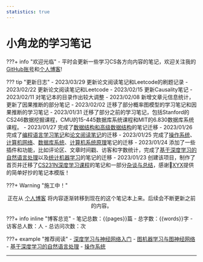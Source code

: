 ```yaml
---
statistics: true
---
```


# 小角龙的学习笔记

???+ info "欢迎光临"
    - 平时会更新一些学习CS各方向内容的笔记，欢迎关注我的[GitHub账号](https://github.com/Zhang-Each)和[个人博客](https://zhang-each.github.io/)!

??? tip "更新日志"
    - 2023/03/29 更新论文阅读笔记和Leetcode的刷题记录
    - 2023/02/22 更新论文阅读笔记和Leetcode
    - 2023/02/15 更新Causality笔记
    - 2023/02/11 对笔记本的目录作出较大调整
    - 2023/02/08 新增文章元信息统计，更新了因果推断的部分笔记
    - 2023/02/02 迁移了部分概率图模型的学习笔记和因果推断的学习笔记
    - 2023/01/31 迁移了部分之前的学习笔记，包括Stanford的CS246数据挖掘课程，CMU的15-445数据库系统课程和MIT的6.830数据库系统课程。
    - 2023/01/27 完成了[数据结构和高级数据结构](https://zhang-each.github.io/My-CS-Notebook/DS/)的笔记迁移
    - 2023/01/26 完成了[编程语言学习笔记](https://zhang-each.github.io/My-CS-Notebook/PL/)和[论文阅读笔记](https://zhang-each.github.io/My-CS-Notebook/Papers/)的迁移
    - 2023/01/25 完成了[操作系统](https://zhang-each.github.io/My-CS-Notebook/OS/)、[计算机网络](https://zhang-each.github.io/My-CS-Notebook/Networking/)、[数据库系统](https://zhang-each.github.io/My-CS-Notebook/DB/)、[计算机系统原理](https://zhang-each.github.io/My-CS-Notebook/System/)笔记的迁移
    - 2023/01/24 添加了一些插件和功能，比如评论区、文章时间戳、访客和字数统计，完成了[基于深度学习的自然语言处理](https://zhang-each.github.io/My-CS-Notebook/CS224N/)以及[统计机器学习](https://zhang-each.github.io/My-CS-Notebook/ML/)的笔记的迁移
    - 2023/01/23 创建该项目，制作了首页并迁移了[CS231N深度学习课程](https://zhang-each.github.io/My-CS-Notebook/CS231N/)的笔记和一部分[杂谈与总结](https://zhang-each.github.io/My-CS-Notebook/%E6%9D%82%E8%B0%88%E4%B8%8E%E6%80%BB%E7%BB%93/)，感谢🙏[XYX](https://xuan-insr.github.io/)提供的简单好抄的笔记本模版！

???+ Warning "施工中！" 
    <center>正在从 [个人博客](https://zhang-each.github.io/) 将内容逐渐转移到现在的这个笔记本上来。后续会不断更新之前的内容。</center>

???+ info inline "博客总览"
    - 笔记总数：{{pages}}篇
    - 总字数：{{words}}字
    - <span id="busuanzi_container_site_uv">访客总人数：<span id="busuanzi_value_site_uv"></span>人
    - <span id="busuanzi_container_site_pv">总访问次数：<span id="busuanzi_value_site_pv"></span>次
    
???+ example "推荐阅读"
    - [深度学习与神经网络入门](https://zhang-each.github.io/My-CS-Notebook/CS231N/)
    - [图机器学习与图神经网络](https://zhang-each.github.io/My-CS-Notebook/CS224W/)
    - [基于深度学习的自然语言处理](https://zhang-each.github.io/My-CS-Notebook/CS224N/)
    - [操作系统](https://zhang-each.github.io/My-CS-Notebook/OS/)
    

-------------------------------------------------------
